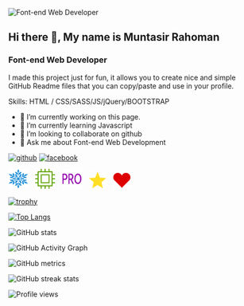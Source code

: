 ![Font-end Web Developer](https://scontent-ccu1-1.xx.fbcdn.net/v/t39.30808-6/288032609_1594778297706200_3170470454469940288_n.jpg?stp=c0.23.206.206a_dst-jpg_p206x206&_nc_cat=106&ccb=1-7&_nc_sid=da31f3&_nc_eui2=AeEzaa3tFXX0AzBvmU4-e1r2wMKrxUJAvPLAwqvFQkC88qlz3pnxkpZKs0QXE0IaZyKMRE4CA-w9TZOhvfAASDBP&_nc_ohc=GKtcyCoiRfAAX8Ea8zO&_nc_ht=scontent-ccu1-1.xx&oh=00_AT9h2OZzuc4dTuloR_S8e8bKwScA5Nv_qptcNIxl-0adrw&oe=62C1E674)

## Hi there 👋, My name is Muntasir Rahoman
### Font-end Web Developer

I made this project just for fun, it allows you to create nice and simple GitHub Readme files that you can copy/paste and use in your profile.

Skills:  HTML / CSS/SASS/JS/jQuery/BOOTSTRAP

- 🔭 I’m currently working on this page. 
- 🌱 I’m currently learning Javascript 
- 👯 I’m looking to collaborate on github 
- 💬 Ask me about Font-end Web Development 


[<img src='https://cdn.jsdelivr.net/npm/simple-icons@3.0.1/icons/github.svg' alt='github' height='40'>](https://github.com/MuntasirMunna)  [<img src='https://cdn.jsdelivr.net/npm/simple-icons@3.0.1/icons/facebook.svg' alt='facebook' height='40'>](https://www.facebook.com/mdmunna.khan.10048379)  

<a href='https://archiveprogram.github.com/'><img src='https://raw.githubusercontent.com/acervenky/animated-github-badges/master/assets/acbadge.gif' width='40' height='40'></a> <a href='https://docs.github.com/en/developers'><img src='https://raw.githubusercontent.com/acervenky/animated-github-badges/master/assets/devbadge.gif' width='40' height='40'></a> <a href='https://github.com/pricing'><img src='https://raw.githubusercontent.com/acervenky/animated-github-badges/master/assets/pro.gif' width='40' height='40'></a> <a href='https://stars.github.com/'><img src='https://raw.githubusercontent.com/acervenky/animated-github-badges/master/assets/starbadge.gif' width='35' height='35'></a> <a href='https://docs.github.com/en/github/supporting-the-open-source-community-with-github-sponsors'><img src='https://raw.githubusercontent.com/acervenky/animated-github-badges/master/assets/sponsorbadge.gif' width='35' height='35'></a> 

[![trophy](https://github-profile-trophy.vercel.app/?username=MuntasirMunna)](https://github.com/ryo-ma/github-profile-trophy)

[![Top Langs](https://github-readme-stats.vercel.app/api/top-langs/?username=MuntasirMunna)](https://github.com/anuraghazra/github-readme-stats)

![GitHub stats](https://github-readme-stats.vercel.app/api?username=MuntasirMunna&show_icons=true&count_private=true)  

![GitHub Activity Graph](https://activity-graph.herokuapp.com/graph?username=MuntasirMunna)  

![GitHub metrics](https://metrics.lecoq.io/MuntasirMunna)  

![GitHub streak stats](https://github-readme-streak-stats.herokuapp.com/?user=MuntasirMunna)  

![Profile views](https://gpvc.arturio.dev/MuntasirMunna)  
